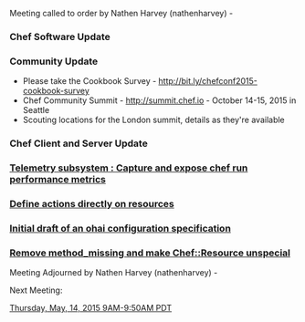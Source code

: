 Meeting called to order by Nathen Harvey (nathenharvey) - 

### Chef Software Update

### Community Update
* Please take the Cookbook Survey - http://bit.ly/chefconf2015-cookbook-survey
* Chef Community Summit - http://summit.chef.io - October 14-15, 2015 in Seattle
* Scouting locations for the London summit, details as they're available

### Chef Client and Server Update

### [Telemetry subsystem : Capture and expose chef run performance metrics](https://github.com/chef/chef-rfc/pull/120)

### [Define actions directly on resources](https://github.com/chef/chef-rfc/pull/121)

### [Initial draft of an ohai configuration specification](https://github.com/chef/chef-rfc/pull/118)

### [Remove method_missing and make Chef::Resource unspecial](https://github.com/chef/chef-rfc/pull/117)

Meeting Adjourned by Nathen Harvey (nathenharvey) - 

Next Meeting:

[Thursday, May, 14, 2015 9AM-9:50AM PDT](http://www.timeanddate.com/worldclock/fixedtime.html?msg=%23chef-hacking+developers%27+meeting&iso=20150514T12&p1=419&am=50)